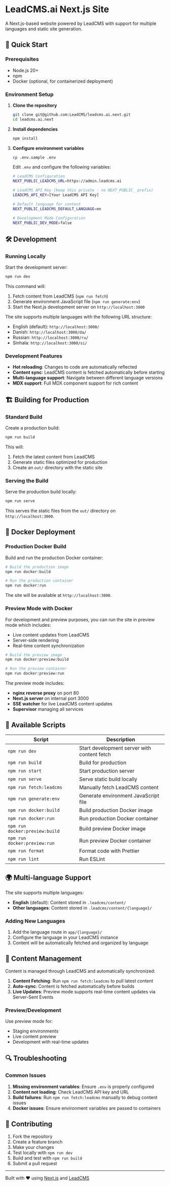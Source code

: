 # LeadCMS.ai Next.js Site

A Next.js-based website powered by LeadCMS with support for multiple languages and static site generation.

## 🚀 Quick Start

### Prerequisites

- Node.js 20+
- npm
- Docker (optional, for containerized deployment)

### Environment Setup

1. **Clone the repository**
   ```bash
   git clone git@github.com:LeadCMS/leadcms.ai.next.git
   cd leadcms.ai.next
   ```

2. **Install dependencies**
   ```bash
   npm install
   ```

3. **Configure environment variables**
   ```bash
   cp .env.sample .env
   ```

   Edit `.env` and configure the following variables:
   ```bash
   # LeadCMS Configuration
   NEXT_PUBLIC_LEADCMS_URL=https://admin.leadcms.ai

   # LeadCMS API Key (keep this private - no NEXT_PUBLIC_ prefix)
   LEADCMS_API_KEY=[Your LeadCMS API Key]

   # Default language for content
   NEXT_PUBLIC_LEADCMS_DEFAULT_LANGUAGE=en

   # Development Mode Configuration
   NEXT_PUBLIC_DEV_MODE=false
   ```

## 🛠️ Development

### Running Locally

Start the development server:

```bash
npm run dev
```

This command will:
1. Fetch content from LeadCMS (`npm run fetch`)
2. Generate environment JavaScript file (`npm run generate:env`)
3. Start the Next.js development server on `http://localhost:3000`

The site supports multiple languages with the following URL structure:
- English (default): `http://localhost:3000/`
- Danish: `http://localhost:3000/da/`
- Russian: `http://localhost:3000/ru/`
- Sinhala: `http://localhost:3000/si/`

### Development Features

- **Hot reloading**: Changes to code are automatically reflected
- **Content sync**: LeadCMS content is fetched automatically before starting
- **Multi-language support**: Navigate between different language versions
- **MDX support**: Full MDX component support for rich content

## 🏗️ Building for Production

### Standard Build

Create a production build:

```bash
npm run build
```

This will:
1. Fetch the latest content from LeadCMS
2. Generate static files optimized for production
3. Create an `out/` directory with the static site

### Serving the Build

Serve the production build locally:

```bash
npm run serve
```

This serves the static files from the `out/` directory on `http://localhost:3000`.

## 🐳 Docker Deployment

### Production Docker Build

Build and run the production Docker container:

```bash
# Build the production image
npm run docker:build

# Run the production container
npm run docker:run
```

The site will be available at `http://localhost:3000`.

### Preview Mode with Docker

For development and preview purposes, you can run the site in preview mode which includes:
- Live content updates from LeadCMS
- Server-side rendering
- Real-time content synchronization

```bash
# Build the preview image
npm run docker:preview:build

# Run the preview container
npm run docker:preview:run
```

The preview mode includes:
- **nginx reverse proxy** on port 80
- **Next.js server** on internal port 3000
- **SSE watcher** for live LeadCMS content updates
- **Supervisor** managing all services

## 🔧 Available Scripts

| Script | Description |
|--------|-------------|
| `npm run dev` | Start development server with content fetch |
| `npm run build` | Build for production |
| `npm run start` | Start production server |
| `npm run serve` | Serve static build locally |
| `npm run fetch:leadcms` | Manually fetch LeadCMS content |
| `npm run generate:env` | Generate environment JavaScript file |
| `npm run docker:build` | Build production Docker image |
| `npm run docker:run` | Run production Docker container |
| `npm run docker:preview:build` | Build preview Docker image |
| `npm run docker:preview:run` | Run preview Docker container |
| `npm run format` | Format code with Prettier |
| `npm run lint` | Run ESLint |

## 🌍 Multi-language Support

The site supports multiple languages:
- **English** (default): Content stored in `.leadcms/content/`
- **Other languages**: Content stored in `.leadcms/content/{language}/`

### Adding New Languages

1. Add the language route in `app/{language}/`
2. Configure the language in your LeadCMS instance
3. Content will be automatically fetched and organized by language

## 📝 Content Management

Content is managed through LeadCMS and automatically synchronized:

1. **Content Fetching**: Run `npm run fetch:leadcms` to pull latest content
2. **Auto-sync**: Content is fetched automatically before builds
3. **Live Updates**: Preview mode supports real-time content updates via Server-Sent Events

### Preview/Development
Use preview mode for:
- Staging environments
- Live content preview
- Development with real-time updates

## 🔍 Troubleshooting

### Common Issues

1. **Missing environment variables**: Ensure `.env` is properly configured
2. **Content not loading**: Check LeadCMS API key and URL
3. **Build failures**: Run `npm run fetch:leadcms` manually to debug content issues
4. **Docker issues**: Ensure environment variables are passed to containers

## 🤝 Contributing

1. Fork the repository
2. Create a feature branch
3. Make your changes
4. Test locally with `npm run dev`
5. Build and test with `npm run build`
6. Submit a pull request

---

Built with ❤️ using [Next.js](https://nextjs.org/) and [LeadCMS](https://leadcms.ai/)
